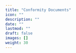 ```yaml
---
title: "Conformity Documents"
icon: ""
description: ""
date: ""
lastmod: ""
draft: false
images: []
weight: 30
---
```

